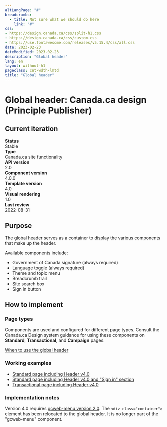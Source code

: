 ```yaml
---
altLangPage: "#"
breadcrumbs:
  - title: Not sure what we should do here
    link: "#"
css:
- https://design.canada.ca/css/split-h1.css
- https://design.canada.ca/css/custom.css
- https://use.fontawesome.com/releases/v5.15.4/css/all.css
date: 2023-02-23
dateModified: 2023-02-23
description: "Global header"
lang: en
layout: without-h1
pageclass: cnt-wdth-lmtd
title: "Global header"
---
```

<h1 property="name" id="wb-cont" dir="ltr"><span class="stacked"><span>Global header</span>: <span>Canada.ca design (Principle Publisher)</span></span></h1>
<h2>Current iteration</h2>
<div class="row">
  <div class="col-md-3"><strong>Status</strong></div>
  <div class="col-md-9">Stable</div>
</div>  
 <div class="row"> 
  <div class="col-md-3"><strong>Type</strong></div>
  <div class="col-md-9">Canada.ca site functionality</div>
</div>  
 <div class="row"> 
  <div class="col-md-3"><strong>API version</strong></div>
  <div class="col-md-9">2.0</div>
</div>  
<div class="row">  
  <div class="col-md-3"><strong>Component version</strong></div>
  <div class="col-md-9">4.0.0</div>
</div>  
<div class="row">  
  <div class="col-md-3"><strong>Template version</strong></div>
  <div class="col-md-9">4.0</div>
</div>  
<div class="row">  
  <div class="col-md-3"><strong>Visual rendering</strong></div>
  <div class="col-md-9">1.0</div>
</div>  
<div class="row">  
  <div class="col-md-3"><strong>Last review</strong></div>
  <div class="col-md-9">2022-08-31</div>
</div>  

<h2>Purpose</h2>
<p>The global header serves as a container to display the various components that make up the header.</p>
<p>Available components include:</p>
<ul>
  <li>Government of Canada signature (always required)</li>
  <li>Language toggle (always required)</li>
  <li>Theme and topic menu</li>
  <li>Breadcrumb trail</li>
  <li>Site search box</li>
  <li>Sign in button</li>
</ul>
<h2>How to implement</h2>
<h3>Page types</h3>
<p>Components are used and configured for different page types.   Consult the Canada.ca Design system guidance for using these components on <strong>Standard</strong>, <strong>Transactional</strong>, and <strong>Campaign</strong> pages.</p>
<p><a href="https://design.canada.ca/common-design-patterns/global-header.html#when">When to use the global header</a></p>
<h3>Working examples</h3>
<ul>
  <li><a href="https://wet-boew.github.io/GCWeb/templates/content-en.html">Standard page including Header v4.0</a></li>
  <li><a href="https://wet-boew.github.io/GCWeb/sites/authentication/contextual-signin-en.html">Standard page including Header v4.0 and "Sign in" section</a></li>
  <li><a href="https://test.canada.ca/experimental/examples/layout-transactional-01-en.html">Transactional page including Header v4.0</a></li>
</ul>
<h3>Implementation notes</h3>
<p>Version 4.0 requires <a href="https://wet-boew.github.io/GCWeb/sites/gcweb-menu/gcweb-menu-docs-en.html">gcweb-menu version 2.0</a>.  The <code>&lt;div class="container"&gt;</code> element has been relocated to the global header.  It is no longer part of the "gcweb-menu" component.</p>
